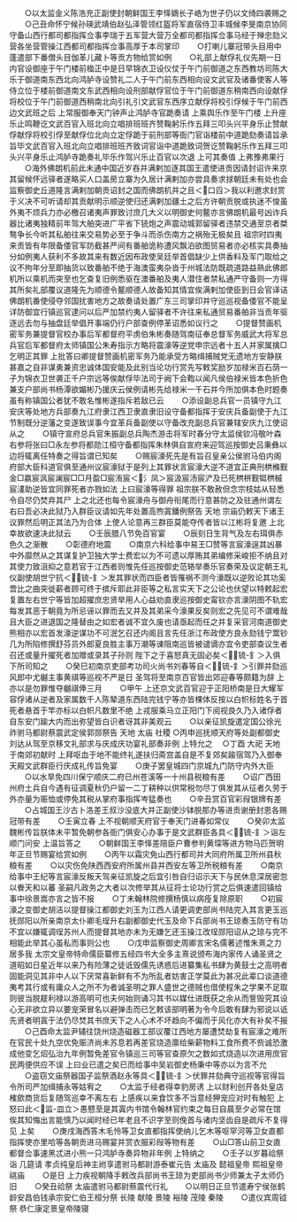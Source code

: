 <!-- { "loadSidebar": true } -->
　　○以太监金义陈浩充正副使封朝鲜国王李怿嫡长子峼为世子仍以文绮四袭赐之
　　○己丑命怀宁候孙瑛武靖伯赵弘泽管领红盔将军直宿侍卫丰城候李旻南京协同守备山西行都司都指挥佥事李瑞于五军营大营万全都司都指挥佥事马经于殚忠劾义营各坐营管操江西都司都指挥佥事高厚于本司掌印
　　○打喇儿寨冠带头目用中蓬遣部下番僧头目伽革儿藏卜等贡方物给赏如例
　　○礼部上献俘礼仪先期一日内官设御座于午门楼前楹正中是日早锦衣卫设仪仗于午门前御道之东西教坊司陈大乐于御道南东西北向鸿胪寺设赞礼二人于午门前东西相向设文武官及诸番使客人等侍立位于楼前御道南文东武西相向设刑部献俘官位于午门前御道东稍南西向设献俘将校位于午门前御道西稍南北向引礼引文武官东西序立献俘将校引俘候于午门前西边文武班之后  上常服御奉天门钟声止鸿胪寺官跪奏请  上乘舆乐作至午门楼  上升座乐止鸣鞭讫文武百官入班北向立唱排班班齐赞鞠躬乐作五拜三叩头兴平身乐止赞献俘献俘将校引俘至献俘位北向立定俘跪于前刑部等衙门官诣楼前中道跪劾奏请旨承旨毕文武百官入班北向立唱排班班齐致词官诣中道跪致词贺讫赞鞠躬乐作五拜三叩头兴平身乐止鸿胪寺跪奏礼毕乐作驾兴乐止百官以次退  上可其奏值  上弗豫弗果行
　　○海外佛朗机前此未通中国近岁吞并满剌加逐其国王遣使进贡因请封诏许来京其留候怀远驿者遂略买人口盖房立寨为久居计满剌加亦尝具奏求捄朝廷未有处也会监察御史丘道隆言满剌加朝贡诏封之国而佛朗机并之且＜口舀＞我以利邀求封赏于义决不可听请却其贡献明示顺逆使归还满剌加疆土之后方许朝贡脱或执迷不悛虽外夷不烦兵力亦必檄召诸夷声罪致讨庶几大义以明御史何鳌亦言佛朗机最号凶诈兵器比诸夷独精前年驾大舶突进广平省下铳炮之声震动城郭留驿者违禁交通至京者桀骜争长今听其私舶往来交易势必至于争斗而杀伤南方之祸殆无极矣且  祖宗时四夷来贡皆有年限备倭官军防截甚严间有番舶诡称遭风飘泊欲图贸易者亦必核实具奏抽分如例夷人获利不多故其来有数近因布政使吴廷举首倡缺少上供香料及军门取给之议不拘年分至即抽货以致番舶不绝于海澳蛮夷杂沓于州城法防既疏道路益熟此佛郎机所以乘机而突至也乞查复旧例悉驱在澳番舶及夷人潜住者禁私通严守备则一方得其所矣礼部覆议道隆先为顺德令鳌顺德人故备知其情宜俟满剌加使臣到日会官译诘佛朗机番使侵夺邻国扰害地方之故奏请处置广东三司掌印并守巡巡视备倭官不能呈详防御宜行镇巡官逮问以后严加禁约夷人留驿者不许往来私通贸易番舶非当贡年驱逐远去勿与抽盘廷举倡开事端仍行户部查例停革诏悉如议行之
　　○提督赞画机密军务兼提督官校办事后军都督府平虏伯朱彬奏随驾南征奉总督军务威武大将军总兵官后军都督府太师镇国公朱寿指示方略将震濠等逆党申宗远者十五人并家属擒□乞明正其罪  上批答曰卿提督赞画机密军务乃能承受方略缉捕贼党无遗地方安静朕甚嘉之自非谋勇兼资忠诚体国安能及此别当论功行赏先写敕奖励岁加禄米百石荫一子为锦衣卫世袭正千户宗远等俟献俘毕法司于阙下会鞫以闻凡侯伯禄米皆本色折色兼支户部尚书杨潭欲媚彬乃援庆云侯例请彬先给禄米一千石并今所加俱本色时题奏虽有称镇国公者犹不敢名惟彬遂指斥若敌已云
　　○添设副总兵官一员镇守九江安庆等处地方兵部奏九江府隶江西卫隶直隶旧设守备都指挥于安庆兵备副使于九江节制既分逆藩之变遂致误事今宜革兵备副使以守备改充副总兵官兼辖安庆九江使诏从之
　　○镇守宣府总兵官朱振副总兵陶杰游击将军时春分守太监侯钦冯敬叶森右参将张曰□永左参将都勋江桓守备都指挥朱林俱自宣府来迎驾巡按御史吕秉彝以边将辄离任特奏之得旨谓已知矣
　　○赐宸濠死先是有旨召皇亲公侯驸马伯内阁府部大臣科道官俱至通州议宸濠狱于是列上其罪状言宸濠大逆不道宜正典刑栱樤觐金□嬴宸沨宸澜宸□□月盈□宸洧宸＜氵凤＞宸汲宸汤宸浐及已死栱栟觐铤栱槭宸澅助逆皆宜同罪死者亦戮如法  上曰宸濠等得罪  祖宗朕不敢赦但念宗枝姑从轻悉令自尽仍焚弃其尸  上之北还也每令宸濠舟与御舟衔尾而行意甚防之及驻通州谓左右曰吾必决此狱乃入群臣议请如先年处置高煦寘鐇例祭告  天地  宗庙仍敕天下诸王议罪然后明正其法乃为合体  上使人论意再三群臣莫能夺传者皆以江彬将复邀  上北幸故欲速决此狱云
　　○壬辰腊八节免百官宴
　　○辰刻日生背气及左右珥俱赤色久之渐散
　　○彰德府地震
　　○南京六科给事中易王□赞等言宸濠逞其凶暴中外靡然从之其谋复护卫独大学士费宏以为不可遗以厚贿其弟编修采峻拒不纳且对其使力致沮抑之意若官于江西者则惟先任巡按御史范辂举奏乐官奏荣及议定朝王礼仪副使胡世宁抗＜锍-釒＞发其罪状而四臣者皆罹祸不测今濠既以逆败论其功奚啻比之曲突徙薪者顾可终于摈斥耶此非臣等之私言实天下之公论也伏望以特敕起宏复置左右世宁等皆加超擢庶忠贤举用人心益劝直隶巡按御史甯钦亦言濠阴图不轨宏每发其恶于朝竟为所忌诬以罪而去又并及其弟采今濠果反矣则宏之先见可不谓难哉且大臣之进退国之隆替由之如宏者诚不宜久废也请亟起而任之并复采官河南道御史熊相亦以宏首发濠逆谋功不可泯乞召还内阁且言先任浙江布政使方良永劾钱宁鬻钞几为所陷修撰舒芬员外郎夏良胜主事万潮等谏阻南巡皆被谴谪亦宜令吏部查议生者召还或量升擢死者加赠或录其子孙则  陛下之于喜怒真无固必矣＜锍-釒＞入俱下所司知之
　　○癸巳初南京吏部考功司火尚书刘春等自＜锍-釒＞引罪并劾巡风郎中尤樾主事黄祺等巡视不严是日  圣驾将至南京百官皆出郊迎春等颇籍为辞  上亦以是勿罪惟夺樾祺俸三月
　　○甲午  上还京文武百官迎于正阳桥南是日大耀军容俘诸从逆者及家属数千人陈辇道东西陆完钱宁等亦皆棵体反按以白帜标姓名于首死者悬首于竿亦标以白帜凡数里不绝  上戎服乘马立正阳门下阅视良久乃入诸俘者自东安门踰大内而出弥望皆白识者讶其非美观云
　　○以亲征凯旋遣定国公徐光祚驸马都尉蔡震武定侯郭郧祭告  天地  太庙  社稷
○丙申巡抚顺天府等处副都御史刘达从驾至京移文礼部求与庆成庆功宴礼部奏非例  上特允之
　○丁酉  大祀  天地于南郊初献时  上拜呕血于地不能终礼遂扶归斋宫盖自是不复郊矣踰宿驾乃入御奉天殿文武群臣行庆成礼传旨免宴
　　○庚子罢皇城四门京城九门防守内外大臣
　　○以水旱免四川保宁顺庆二府已州苍溪等一十州县税粮有差
　　○诏广西田州府土兵自今遇有征调夏秋仍户留一二丁耕种以供常税勿尽丁俱发其从征者久劳于外亦量为赈恤或停免其税从掌府事指挥岑猛奏也
　　○辛丑赏百官彩叚银牌有差
　　○占城国王沙古卜洛差王叔沙没底大并正副使沙钵脱那办等进贡谢册封恩各赐冠带有差
　　○壬寅立春  上不视朝顺天府官于奉天门进春如常仪
　　○癸卯太监魏彬传旨朕体未平暂免朝参各衙门俱安心办事于是文武群臣各具＜锍-釒＞诣左顺门问安  上温旨答之
　　○朝鲜国王李怿差陪臣户曹参判黄琛等进方物马匹贺明年正旦节赐宴给赏如例
　　○丙午以霜灾免山西行都司并大同府所属卫所州县秋粮有差
　　○以灾伤免陕西西安府所属州县并西安左等卫所税粮有差
　　○南京给事中王纪等言宸濠反叛天驾亲征凯旋之后宜引咎自归诏示天下与民休息深居密忽以餋天和以蕃  圣嗣凡政务之大者以次修举其从征将士论功行赏之后俱速遣回镇给事中徐景嵩亦言之皆不报
　　○丁未翰林院修撰杨慎以病痊复除原职
　　○初宸濠之变御史胡洁以提督操江都御史刘玉为江西人请更调吏部尚书陆完入其言更玉巡抚郧阳以所亲南京太仆卿毛珵升右副都御史代玉及命下兵部尚书王琼奏玉防守有功不宜以嫌辄调珵苏州人而提督其地亦未为无嫌乞还玉操江改珵郧阳诏从之琼与完不相能此举其心虽私而事则公也
　　○戊申监察御史周卿言宋名儒著述惟朱熹之力居多我  太宗文皇帝特命儒臣纂修五经四书大全多主熹说颁布海内家传人诵圣贤之道昭如日星近年以来乃有险薄之徒诋毁儒先诱惑后进纂集私书肆为黄鼓士之高明者固能洞见其非中人以下厌常喜新鲜有不为所乱者妨害正学莫此为甚况此辈口谈道德夷考其行或有庸众人之所不为者诚圣明之罪人盛世之德贼也借使程朱之学果不足取则彼当脱屣利禄以游高明可也夫何始则诵习其书以媒仕进既获之余从而訾毁究其设心无非欲立异以要宠荣冒名以避弹击而已乞敕该部明著为令今后敢有肆为邪说以诋先贤者明寘于法仍尽焚其书庶天下之人心术不坏趋向不偏而于风化亦大有补矣不报
　　○己酉命太监尹辅往饶州烧造磁器工部议覆江西地方屡遭焚劫复有宸濠之难所在官民十处九空优免赈济尚未苏息若再差官烧造廪给柴薪物料工食所费不赀诚恐激成他变乞炤弘治九年例暂免差官令镇巡三司等官查原欠之数如式烧造以次进用庶官民两便供应不误  上曰业已遣之矣已而给事中吴岩御史杨秉中等亦以为言不允
　　○盗窃文庙祭器国子监祭酒赵永等具＜锍-釒＞伏罪并劾典守巡视等官得旨令所司严加缉捕永等姑宥之
　　○太监于经者得幸豹房诱  上以财利创开各处皇店榷歛商货后复随驾巡幸不离左右  上感疾以来食饮多不当意经狎宠应对时有触犯  上怒曰此＜监-皿立＞愚戆至是其寘内书馆令翰林官约束之每日自晨至夕必常在馆俟其知悔出言能慎乃以闻时经已年老且不识字至则俛首与诸内坚齿自是疏斥不复得见  上矣
　　○庚戌海西答木毛怜等卫女直都指挥使纳儿乞木等呕罕河等卫女直都指挥使亦里哈等各朝贡进马赐宴并赏衣服彩叚等物有差
　　○山□答山前卫女直都督佥事速黑忒进小熊一只鸿胪寺奏异物非年例  上特纳之
　　○壬子以岁暮祫祭诣  几筵请  孝贞纯皇后神主祔享遣驸马都尉游泰崔元告  太庙及  懿祖皇帝  熙祖皇帝祧庙
　　○是日  上力疾视朝降手敕改兵部尚书王琼为吏部尚书少师兼太子太师仍旧
　　○癸丑祫祭  太庙遣驸马都尉蔡震代行礼
　　○以明日正旦节遣寿宁侯张鹤龄安昌伯钱承宗安仁伯王桓分祭  长陵  献陵  景陵  裕陵  茂陵  秦陵
　　○遣仪宾周钺祭  恭仁康定景皇帝陵寝
